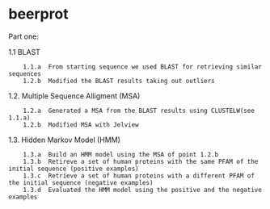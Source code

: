 # beerprot

Part one:
  
  1.1 BLAST
  
        1.1.a  From starting sequence we used BLAST for retrieving similar sequences
        1.2.b  Modified the BLAST results taking out outliers
  
  1.2. Multiple Sequence Alligment (MSA)
  
        1.2.a  Generated a MSA from the BLAST results using CLUSTELW(see 1.1.a)
        1.2.b  Modified MSA with Jelview
  
  1.3. Hidden Markov Model (HMM)
        
        1.3.a  Build an HMM model using the MSA of point 1.2.b
        1.3.b  Retireve a set of human proteins with the same PFAM of the initial sequence (positive examples)
        1.3.c  Retrieve a set of human proteins with a different PFAM of the initial sequence (negative examples)
        1.3.d  Evaluated the HMM model using the positive and the negative examples
